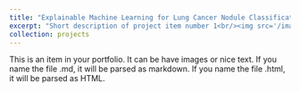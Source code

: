 ```yaml
---
title: "Explainable Machine Learning for Lung Cancer Nodule Classification"
excerpt: "Short description of project item number 1<br/><img src='/images/prototypez.png'>"
collection: projects
---
```


This is an item in your portfolio. It can be have images or nice text. If you name the file .md, it will be parsed as markdown. If you name the file .html, it will be parsed as HTML. 
